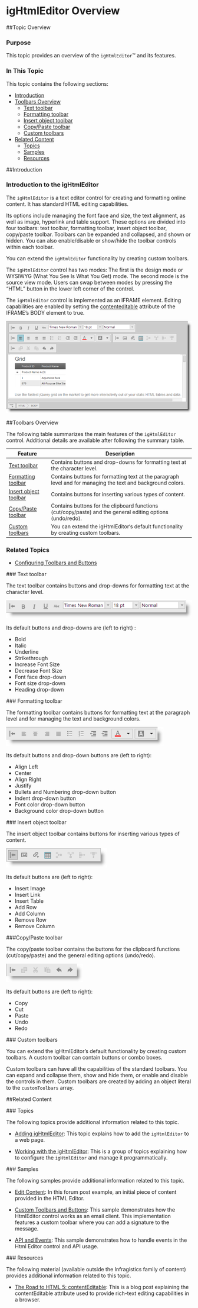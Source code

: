 ﻿<!--
|metadata|
{
    "fileName": "ightmleditor-overview",
    "controlName": "igHtmlEditor",
    "tags": ["Getting Started"]
}
|metadata|
-->

# igHtmlEditor Overview

##Topic Overview

### Purpose

This topic provides an overview of the `igHtmlEditor`™ and its features.

### In This Topic

This topic contains the following sections:

-   [Introduction](#introduction)
-   [Toolbars Overview](#overview)
    -   [Text toolbar](#text-toolbar)
    -   [Formatting toolbar](#formatting-toolbar)
    -   [Insert object toolbar](#inset-object)
    -   [Copy/Paste toolbar](#copy-paste)
    -   [Custom toolbars](#custom-toolbar)
-   [Related Content](#related-content)
    -   [Topics](#topics)
    -   [Samples](#samples)
    -   [Resources](#resources)



##<a id="introduction"></a>Introduction


### Introduction to the igHtmlEditor

The `igHtmlEditor` is a text editor control for creating and formatting online content. It has standard HTML editing capabilities.

Its options include managing the font face and size, the text alignment, as well as image, hyperlink and table support. These options are divided into four toolbars: text toolbar, formatting toolbar, insert object toolbar, copy/paste toolbar. Toolbars can be expanded and collapsed, and shown or hidden. You can also enable/disable or show/hide the toolbar controls within each toolbar.

You can extend the `igHtmlEditor` functionality by creating custom toolbars.

The `igHtmlEditor` control has two modes: The first is the design mode or WYSIWYG (What You See Is What You Get) mode. The second mode is the source view mode. Users can swap between modes by pressing the “HTML” button in the lower left corner of the control.

The `igHtmlEditor` control is implemented as an IFRAME element. Editing capabilities are enabled by setting the [contenteditable](http://blog.whatwg.org/the-road-to-html-5-contenteditable) attribute of the IFRAME’s BODY element to true.

![](images/igHtmlEditor_Overview_1.png)



##<a id="overview"></a>Toolbars Overview

The following table summarizes the main features of the `igHtmlEditor` control. Additional details are available after following the summary table.

Feature|Description
---|---
[Text toolbar](#text-toolbar)|Contains buttons and drop-downs for formatting text at the character level.
[Formatting toolbar](#formatting-toolbar)|Contains buttons for formatting text at the paragraph level and for managing the text and background colors.
[Insert object toolbar](#inset-object)|Contains buttons for inserting various types of content.
[Copy/Paste toolbar](#copy-paste)|Contains buttons for the clipboard functions (cut/copy/paste) and the general editing options (undo/redo).
[Custom toolbars](#custom-toolbar)|You can extend the igHtmlEditor‘s default functionality by creating custom toolbars.



### Related Topics

-   [Configuring Toolbars and Buttons](igHtmlEditor-Configuring-Toolbars-and-Buttons.html)

###<a id="text-toolbar"></a> Text toolbar

The text toolbar contains buttons and drop-downs for formatting text at the character level.

![](images/igHtmlEditor_Overview_2.png)

Its default buttons and drop-downs are (left to right) :

-   Bold
-   Italic
-   Underline
-   Strikethrough
-   Increase Font Size
-   Decrease Font Size
-   Font face drop-down
-   Font size drop-down
-   Heading drop-down

###<a id="formatting-toolbar"></a> Formatting toolbar

The formatting toolbar contains buttons for formatting text at the paragraph level and for managing the text and background colors.

![](images/igHtmlEditor_Overview_3.png)

Its default buttons and drop-down buttons are (left to right):

-   Align Left
-   Center
-   Align Right
-   Justify
-   Bullets and Numbering drop-down button
-   Indent drop-down button
-   Font color drop-down button
-   Background color drop-down button

###<a id="inset-object"></a> Insert object toolbar

The insert object toolbar contains buttons for inserting various types of content.

![](images/igHtmlEditor_Overview_4.png)

Its default buttons are (left to right):

-   Insert Image
-   Insert Link
-   Insert Table
-   Add Row
-   Add Column
-   Remove Row
-   Remove Column

###<a id="copy-paste"></a>Copy/Paste toolbar

The copy/paste toolbar contains the buttons for the clipboard functions (cut/copy/paste) and the general editing options (undo/redo).

![](images/igHtmlEditor_Overview_5.png)

Its default buttons are (left to right):

-   Copy
-   Cut
-   Paste
-   Undo
-   Redo

###<a id="custom-toolbar"></a> Custom toolbars

You can extend the igHtmlEditor’s default functionality by creating custom toolbars. A custom toolbar can contain buttons or combo boxes.

Custom toolbars can have all the capabilities of the standard toolbars. You can expand and collapse them, show and hide them, or enable and disable the controls in them. Custom toolbars are created by adding an object literal to the `customToolbars` array.



##<a id="related-content"></a>Related Content


###<a id="topics"></a> Topics

The following topics provide additional information related to this topic.

-	[Adding igHtmlEditor](igHtmlEditor-Adding-igHtmlEditor.html): This topic explains how to add the `igHtmlEditor` to a web page.

-	[Working with the igHtmlEditor](igHtmlEditor-Working-with-igHtmlEditor.html): This is a group of topics explaining how to configure the `igHtmlEditor` and manage it programmatically.



###<a id="samples"></a> Samples

The following samples provide additional information related to this topic.

-	[Edit Content](%%SamplesUrl%%/html-editor/edit-content): In this forum post example, an initial piece of content provided in the HTML Editor.

-	[Custom Toolbars and Buttons](%%SamplesUrl%%/html-editor/custom-toolbars-and-buttons): This sample demonstrates how the HtmlEditor control works as an email client. This implementation features a custom toolbar where you can add a signature to the message.

-	[API and Events](ightmleditor-modifying-contents-programmatically#api-and-events-demo): This sample demonstrates how to handle events in the Html Editor control and API usage.


###<a id="resources"></a> Resources

The following material (available outside the Infragistics family of content) provides additional information related to this topic.

-	[The Road to HTML 5: contentEditable](http://blog.whatwg.org/the-road-to-html-5-contenteditable): This is a blog post explaining the contentEditable attribute used to provide rich-text editing capabilities in a browser.





 

 


